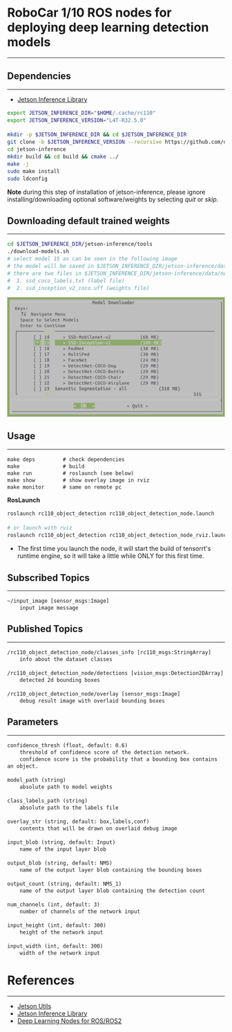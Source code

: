 # RoboCar 1/10 ROS nodes for deploying deep learning detection models #
***

## Dependencies ##
***

- [Jetson Inference Library](https://github.com/dusty-nv/jetson-inference)

```bash
export JETSON_INFERENCE_DIR="$HOME/.cache/rc110"
export JETSON_INFERENCE_VERSION="L4T-R32.5.0"

mkdir -p $JETSON_INFERENCE_DIR && cd $JETSON_INFERENCE_DIR
git clone -b $JETSON_INFERENCE_VERSION --recursive https://github.com/dusty-nv/jetson-inference
cd jetson-inference
mkdir build && cd build && cmake ../
make -j
sudo make install
sudo ldconfig
```

**Note** during this step of installation of jetson-inference, please ignore installing/downloading optional software/weights by selecting *quit* or *skip*.

## Downloading default trained weights ##
***

```bash
cd $JETSON_INFERENCE_DIR/jetson-inference/tools
./download-models.sh
# select model 15 as can be seen in the following image
# the model will be saved in $JETSON_INFERENCE_DIR/jetson-inference/data/networks/SSD-Inception-v2
# there are two files in $JETSON_INFERENCE_DIR/jetson-inference/data/networks/SSD-Inception-v2:
#  1. ssd_coco_labels.txt (label file)
#  2. ssd_inception_v2_coco.uff (weights file)
```

![download model](docs/images/download.jpg)

## Usage ##
***

```
make deps         # check dependencies
make              # build
make run          # roslaunch (see below)
make show         # show overlay image in rviz
make monitor      # same on remote pc
```

**RosLaunch**
```bash
roslaunch rc110_object_detection rc110_object_detection_node.launch

# or launch with rviz
roslaunch rc110_object_detection rc110_object_detection_node_rviz.launch
```

- The first time you launch the node, it will start the build of tensorrt's runtime engine, so it will take a little while ONLY for this first time.

## Subscribed Topics ##
***

```text
~/input_image [sensor_msgs:Image]
    input image message
```

## Published Topics ##
***

```text
/rc110_object_detection_node/classes_info [rc110_msgs:StringArray]
    info about the dataset classes

/rc110_object_detection_node/detections [vision_msgs:Detection2DArray]
    detected 2d bounding boxes

/rc110_object_detection_node/overlay [sensor_msgs:Image]
    debug result image with overlaid bounding boxes
```

## Parameters ##
***

```text
confidence_thresh (float, default: 0.6)
    threshold of confidence score of the detection network.
    confidence score is the probability that a bounding box contains an object.

model_path (string)
    absolute path to model weights

class_labels_path (string)
    absolute path to the labels file

overlay_str (string, default: box,labels,conf)
    contents that will be drawn on overlaid debug image

input_blob (string, default: Input)
    name of the input layer blob

output_blob (string, default: NMS)
    name of the output layer blob containing the bounding boxes

output_count (string, default: NMS_1)
    name of the output layer blob containing the detection count

num_channels (int, default: 3)
    number of channels of the network input

input_height (int, default: 300)
    height of the network input

input_width (int, default: 300)
    width of the network input
```

# References #
***

- [Jetson Utils](https://github.com/dusty-nv/jetson-utils)
- [Jetson Inference Library](https://github.com/dusty-nv/jetson-inference)
- [Deep Learning Nodes for ROS/ROS2](https://github.com/dusty-nv/ros_deep_learning)
